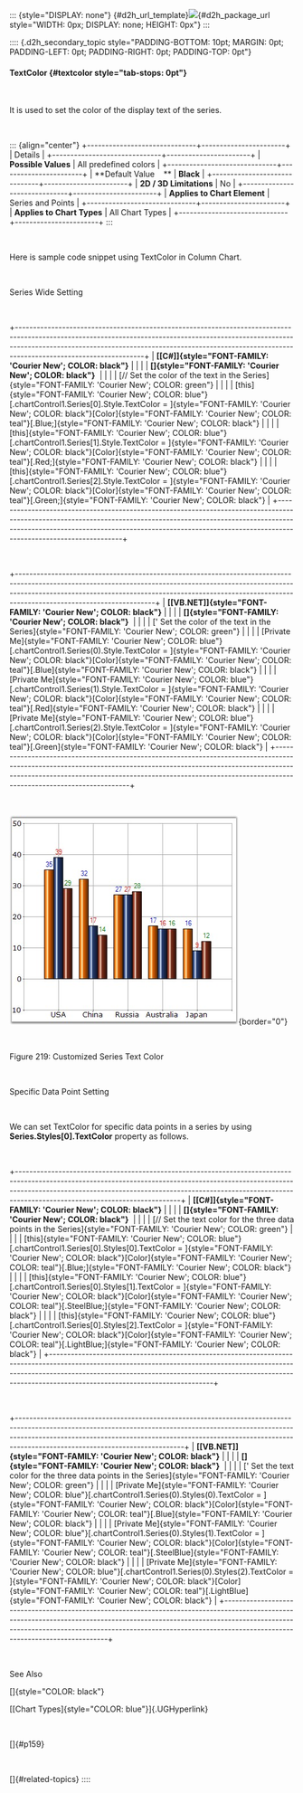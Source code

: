 ::: {style="DISPLAY: none"}
[](ms-xhelp:///?Id=d2h_url_template){#d2h_url_template}![](!package_url!){#d2h_package_url style="WIDTH: 0px; DISPLAY: none; HEIGHT: 0px"}
:::

:::: {.d2h_secondary_topic style="PADDING-BOTTOM: 10pt; MARGIN: 0pt; PADDING-LEFT: 0pt; PADDING-RIGHT: 0pt; PADDING-TOP: 0pt"}
#### TextColor {#textcolor style="tab-stops: 0pt"}

 

It is used to set the color of the display text of the series.

 

::: {align="center"}
+------------------------------+-----------------------+
| Details                                              |
+------------------------------+-----------------------+
| **Possible Values**          | All predefined colors |
+------------------------------+-----------------------+
| **Default Value    **        | **Black**             |
+------------------------------+-----------------------+
| **2D / 3D Limitations**      | No                    |
+------------------------------+-----------------------+
| **Applies to Chart Element** | Series and Points     |
+------------------------------+-----------------------+
| **Applies to Chart Types**   | All Chart Types       |
+------------------------------+-----------------------+
:::

 

Here is sample code snippet using TextColor in Column Chart.

 

Series Wide Setting

 

+-----------------------------------------------------------------------------------------------------------------------------------------------------------------------------------------------------------------------------------------------------------------------------+
| **[\[C#\]]{style="FONT-FAMILY: 'Courier New'; COLOR: black"}**                                                                                                                                                                                                              |
|                                                                                                                                                                                                                                                                             |
| **[]{style="FONT-FAMILY: 'Courier New'; COLOR: black"}**                                                                                                                                                                                                                    |
|                                                                                                                                                                                                                                                                             |
| [// Set the color of the text in the Series]{style="FONT-FAMILY: 'Courier New'; COLOR: green"}                                                                                                                                                                              |
|                                                                                                                                                                                                                                                                             |
| [this]{style="FONT-FAMILY: 'Courier New'; COLOR: blue"}[.chartControl1.Series\[0\].Style.TextColor = ]{style="FONT-FAMILY: 'Courier New'; COLOR: black"}[Color]{style="FONT-FAMILY: 'Courier New'; COLOR: teal"}[.Blue;]{style="FONT-FAMILY: 'Courier New'; COLOR: black"}  |
|                                                                                                                                                                                                                                                                             |
| [this]{style="FONT-FAMILY: 'Courier New'; COLOR: blue"}[.chartControl1.Series\[1\].Style.TextColor = ]{style="FONT-FAMILY: 'Courier New'; COLOR: black"}[Color]{style="FONT-FAMILY: 'Courier New'; COLOR: teal"}[.Red;]{style="FONT-FAMILY: 'Courier New'; COLOR: black"}   |
|                                                                                                                                                                                                                                                                             |
| [this]{style="FONT-FAMILY: 'Courier New'; COLOR: blue"}[.chartControl1.Series\[2\].Style.TextColor = ]{style="FONT-FAMILY: 'Courier New'; COLOR: black"}[Color]{style="FONT-FAMILY: 'Courier New'; COLOR: teal"}[.Green;]{style="FONT-FAMILY: 'Courier New'; COLOR: black"} |
+-----------------------------------------------------------------------------------------------------------------------------------------------------------------------------------------------------------------------------------------------------------------------------+

 

+--------------------------------------------------------------------------------------------------------------------------------------------------------------------------------------------------------------------------------------------------------------------------------+
| **[\[VB.NET\]]{style="FONT-FAMILY: 'Courier New'; COLOR: black"}**                                                                                                                                                                                                             |
|                                                                                                                                                                                                                                                                                |
| **[]{style="FONT-FAMILY: 'Courier New'; COLOR: black"}**                                                                                                                                                                                                                       |
|                                                                                                                                                                                                                                                                                |
| [\' Set the color of the text in the Series]{style="FONT-FAMILY: 'Courier New'; COLOR: green"}                                                                                                                                                                                 |
|                                                                                                                                                                                                                                                                                |
| [Private Me]{style="FONT-FAMILY: 'Courier New'; COLOR: blue"}[.chartControl1.Series(0).Style.TextColor = ]{style="FONT-FAMILY: 'Courier New'; COLOR: black"}[Color]{style="FONT-FAMILY: 'Courier New'; COLOR: teal"}[.Blue]{style="FONT-FAMILY: 'Courier New'; COLOR: black"}  |
|                                                                                                                                                                                                                                                                                |
| [Private Me]{style="FONT-FAMILY: 'Courier New'; COLOR: blue"}[.chartControl1.Series(1).Style.TextColor = ]{style="FONT-FAMILY: 'Courier New'; COLOR: black"}[Color]{style="FONT-FAMILY: 'Courier New'; COLOR: teal"}[.Red]{style="FONT-FAMILY: 'Courier New'; COLOR: black"}   |
|                                                                                                                                                                                                                                                                                |
| [Private Me]{style="FONT-FAMILY: 'Courier New'; COLOR: blue"}[.chartControl1.Series(2).Style.TextColor = ]{style="FONT-FAMILY: 'Courier New'; COLOR: black"}[Color]{style="FONT-FAMILY: 'Courier New'; COLOR: teal"}[.Green]{style="FONT-FAMILY: 'Courier New'; COLOR: black"} |
+--------------------------------------------------------------------------------------------------------------------------------------------------------------------------------------------------------------------------------------------------------------------------------+

 

![](ImagesExt/image84_219.jpg){border="0"}

 

Figure 219: Customized Series Text Color

 

Specific Data Point Setting

 

We can set TextColor for specific data points in a series by using **Series.Styles\[0\].TextColor** property as follows.

 

+---------------------------------------------------------------------------------------------------------------------------------------------------------------------------------------------------------------------------------------------------------------------------------------+
| **[\[C#\]]{style="FONT-FAMILY: 'Courier New'; COLOR: black"}**                                                                                                                                                                                                                        |
|                                                                                                                                                                                                                                                                                       |
| **[]{style="FONT-FAMILY: 'Courier New'; COLOR: black"}**                                                                                                                                                                                                                              |
|                                                                                                                                                                                                                                                                                       |
| [// Set the text color for the three data points in the Series]{style="FONT-FAMILY: 'Courier New'; COLOR: green"}                                                                                                                                                                     |
|                                                                                                                                                                                                                                                                                       |
| [this]{style="FONT-FAMILY: 'Courier New'; COLOR: blue"}[.chartControl1.Series\[0\].Styles\[0\].TextColor = ]{style="FONT-FAMILY: 'Courier New'; COLOR: black"}[Color]{style="FONT-FAMILY: 'Courier New'; COLOR: teal"}[.Blue;]{style="FONT-FAMILY: 'Courier New'; COLOR: black"}      |
|                                                                                                                                                                                                                                                                                       |
| [this]{style="FONT-FAMILY: 'Courier New'; COLOR: blue"}[.chartControl1.Series\[0\].Styles\[1\].TextColor = ]{style="FONT-FAMILY: 'Courier New'; COLOR: black"}[Color]{style="FONT-FAMILY: 'Courier New'; COLOR: teal"}[.SteelBlue;]{style="FONT-FAMILY: 'Courier New'; COLOR: black"} |
|                                                                                                                                                                                                                                                                                       |
| [this]{style="FONT-FAMILY: 'Courier New'; COLOR: blue"}[.chartControl1.Series\[0\].Styles\[2\].TextColor = ]{style="FONT-FAMILY: 'Courier New'; COLOR: black"}[Color]{style="FONT-FAMILY: 'Courier New'; COLOR: teal"}[.LightBlue;]{style="FONT-FAMILY: 'Courier New'; COLOR: black"} |
+---------------------------------------------------------------------------------------------------------------------------------------------------------------------------------------------------------------------------------------------------------------------------------------+

 

+----------------------------------------------------------------------------------------------------------------------------------------------------------------------------------------------------------------------------------------------------------------------------------------+
| **[\[VB.NET\]]{style="FONT-FAMILY: 'Courier New'; COLOR: black"}**                                                                                                                                                                                                                     |
|                                                                                                                                                                                                                                                                                        |
| **[]{style="FONT-FAMILY: 'Courier New'; COLOR: black"}**                                                                                                                                                                                                                               |
|                                                                                                                                                                                                                                                                                        |
| [\' Set the text color for the three data points in the Series]{style="FONT-FAMILY: 'Courier New'; COLOR: green"}                                                                                                                                                                      |
|                                                                                                                                                                                                                                                                                        |
| [Private Me]{style="FONT-FAMILY: 'Courier New'; COLOR: blue"}[.chartControl1.Series(0).Styles(0).TextColor = ]{style="FONT-FAMILY: 'Courier New'; COLOR: black"}[Color]{style="FONT-FAMILY: 'Courier New'; COLOR: teal"}[.Blue]{style="FONT-FAMILY: 'Courier New'; COLOR: black"}      |
|                                                                                                                                                                                                                                                                                        |
| [Private Me]{style="FONT-FAMILY: 'Courier New'; COLOR: blue"}[.chartControl1.Series(0).Styles(1).TextColor = ]{style="FONT-FAMILY: 'Courier New'; COLOR: black"}[Color]{style="FONT-FAMILY: 'Courier New'; COLOR: teal"}[.SteelBlue]{style="FONT-FAMILY: 'Courier New'; COLOR: black"} |
|                                                                                                                                                                                                                                                                                        |
| [Private Me]{style="FONT-FAMILY: 'Courier New'; COLOR: blue"}[.chartControl1.Series(0).Styles(2).TextColor = ]{style="FONT-FAMILY: 'Courier New'; COLOR: black"}[Color]{style="FONT-FAMILY: 'Courier New'; COLOR: teal"}[.LightBlue]{style="FONT-FAMILY: 'Courier New'; COLOR: black"} |
+----------------------------------------------------------------------------------------------------------------------------------------------------------------------------------------------------------------------------------------------------------------------------------------+

 

See Also

[]{style="COLOR: black"}

[[Chart Types]{style="COLOR: blue"}]{.UGHyperlink}

 

[]{#p159} 

 

[]{#related-topics}
::::
